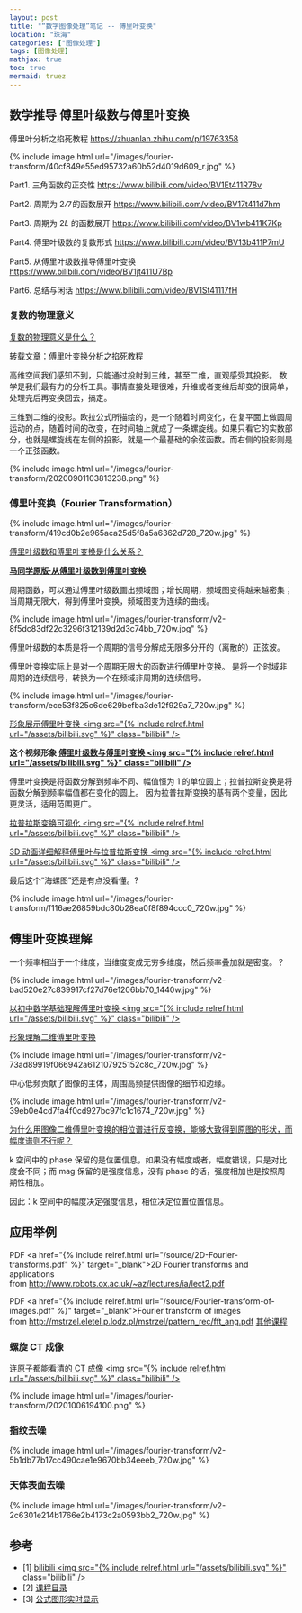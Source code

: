 ```yaml
---
layout: post
title: "“数字图像处理”笔记 -- 傅里叶变换"
location: "珠海"
categories: ["图像处理"]
tags: [图像处理]
mathjax: true
toc: true
mermaid: truez
---
```



## 数学推导 傅里叶级数与傅里叶变换

傅里叶分析之掐死教程 <https://zhuanlan.zhihu.com/p/19763358>

{% include image.html url="/images/fourier-transform/40cf849e55ed95732a60b52d4019d609_r.jpg" %}

Part1. 三角函数的正交性 <https://www.bilibili.com/video/BV1Et411R78v>

Part2. 周期为 $2\varPi$ 的函数展开 <https://www.bilibili.com/video/BV17t411d7hm>

Part3. 周期为 $2L$ 的函数展开 <https://www.bilibili.com/video/BV1wb411K7Kp>

Part4. 傅里叶级数的复数形式 <https://www.bilibili.com/video/BV13b411P7mU>

Part5. 从傅里叶级数推导傅里叶变换 <https://www.bilibili.com/video/BV1jt411U7Bp>

Part6. 总结与闲话 <https://www.bilibili.com/video/BV1St41117fH>


### 复数的物理意义

[复数的物理意义是什么？](https://www.zhihu.com/question/23234701/answer/26017000)

转载文章：[傅里叶变换分析之掐死教程](https://blog.csdn.net/Ciellee/article/details/108304531)

高维空间我们感知不到，只能通过投射到三维，甚至二维，直观感受其投影。
数学是我们最有力的分析工具。事情直接处理很难，升维或者变维后却变的很简单，处理完后再变换回去，搞定。

三维到二维的投影。欧拉公式所描绘的，是一个随着时间变化，在复平面上做圆周运动的点，随着时间的改变，在时间轴上就成了一条螺旋线。如果只看它的实数部分，也就是螺旋线在左侧的投影，就是一个最基础的余弦函数。而右侧的投影则是一个正弦函数。

{% include image.html url="/images/fourier-transform/20200901103813238.png" %}


### 傅里叶变换（Fourier Transformation）

{% include image.html url="/images/fourier-transform/419cd0b2e965aca25d5f8a5a6362d728_720w.jpg" %}

[傅里叶级数和傅里叶变换是什么关系？](https://www.zhihu.com/question/21665935)

**[马同学原版·从傅里叶级数到傅里叶变换](https://www.matongxue.com/madocs/712)**

周期函数，可以通过傅里叶级数画出频域图；增长周期，频域图变得越来越密集；当周期无限大，得到傅里叶变换，频域图变为连续的曲线。

{% include image.html url="/images/fourier-transform/v2-8f5dc83df22c3296f312139d2d3c74bb_720w.jpg" %}

傅里叶级数的本质是将一个周期的信号分解成无限多分开的（离散的）正弦波。

傅里叶变换实际上是对一个周期无限大的函数进行傅里叶变换。
是将一个时域非周期的连续信号，转换为一个在频域非周期的连续信号。

{% include image.html url="/images/fourier-transform/ece53f825c6de629befba3de12f929a7_720w.jpg" %}

[形象展示傅里叶变换 <img src="{% include relref.html url="/assets/bilibili.svg" %}" class="bilibili" />](https://www.bilibili.com/video/BV1pW411J7s8)

**这个视频形象 [傅里叶级数与傅里叶变换 <img src="{% include relref.html url="/assets/bilibili.svg" %}" class="bilibili" />](https://www.bilibili.com/video/BV11W411H7Uz)**

傅里叶变换是将函数分解到频率不同、幅值恒为 1 的单位圆上；拉普拉斯变换是将函数分解到频率幅值都在变化的圆上。
因为拉普拉斯变换的基有两个变量，因此更灵活，适用范围更广。

[拉普拉斯变换可视化 <img src="{% include relref.html url="/assets/bilibili.svg" %}" class="bilibili" />](https://www.bilibili.com/video/BV1Yb411G7u2)

[3D 动画详细解释傅里叶与拉普拉斯变换 <img src="{% include relref.html url="/assets/bilibili.svg" %}" class="bilibili" />](https://www.bilibili.com/video/BV1MJ41147PH)

最后这个“海螺图”还是有点没看懂。?

{% include image.html url="/images/fourier-transform/f116ae26859bdc80b28ea0f8f894ccc0_720w.jpg" %}


## 傅里叶变换理解

一个频率相当于一个维度，当维度变成无穷多维度，然后频率叠加就是密度。？

{% include image.html url="/images/fourier-transform/v2-bad520e27c839917cf27d76e1206bb70_1440w.jpg" %}

[以初中数学基础理解傅里叶变换 <img src="{% include relref.html url="/assets/bilibili.svg" %}" class="bilibili" />](https://www.bilibili.com/video/BV1TJ41157FZ)

[形象理解二维傅里叶变换](https://zhuanlan.zhihu.com/p/110026009)

{% include image.html url="/images/fourier-transform/v2-73ad89919f066942a612107925152c8c_720w.jpg" %}

中心低频贡献了图像的主体，周围高频提供图像的细节和边缘。

{% include image.html url="/images/fourier-transform/v2-39eb0e4cd7fa4f0cd927bc97fc1c1674_720w.jpg" %}

[为什么用图像二维傅里叶变换的相位谱进行反变换，能够大致得到原图的形状，而幅度谱则不行呢？](https://www.zhihu.com/question/23718291/answer/1057562032)

k 空间中的 phase 保留的是位置信息，如果没有幅度或者，幅度错误，只是对比度会不同；而 mag 保留的是强度信息，没有 phase 的话，强度相加也是按照周期性相加。

因此：k 空间中的幅度决定强度信息，相位决定位置位置信息。


## 应用举例

PDF <a href="{% include relref.html url="/source/2D-Fourier-transforms.pdf" %}"
target="_blank">2D Fourier transforms and applications</a><br/>
from http://www.robots.ox.ac.uk/~az/lectures/ia/lect2.pdf

PDF <a href="{% include relref.html url="/source/Fourier-transform-of-images.pdf" %}"
target="_blank">Fourier transform of images</a><br/>
from http://mstrzel.eletel.p.lodz.pl/mstrzel/pattern_rec/fft_ang.pdf
[其他课程](http://pstrumil.eletel.p.lodz.pl/pstrumil/ang_po/ang_poindex.htm)


### 螺旋 CT 成像

[连原子都能看清的 CT 成像 <img src="{% include relref.html url="/assets/bilibili.svg" %}" class="bilibili" />](https://www.bilibili.com/video/BV1w54y1R7LT)

{% include image.html url="/images/fourier-transform/20201006194100.png" %}


### 指纹去噪

{% include image.html url="/images/fourier-transform/v2-5b1db77b17cc490cae1e9670bb34eeeb_720w.jpg" %}


### 天体表面去噪

{% include image.html url="/images/fourier-transform/v2-2c6301e214b1766e2b4173c2a0593bb2_720w.jpg" %}


## 参考

- [1] [bilibili <img src="{% include relref.html url="/assets/bilibili.svg" %}" class="bilibili" />](https://space.bilibili.com/230105574/channel/detail?cid=67768)
- [2] [课程目录](https://www.cnblogs.com/-wenli/p/11744405.html)
- [3] [公式图形实时显示](https://www.desmos.com/calculator)
